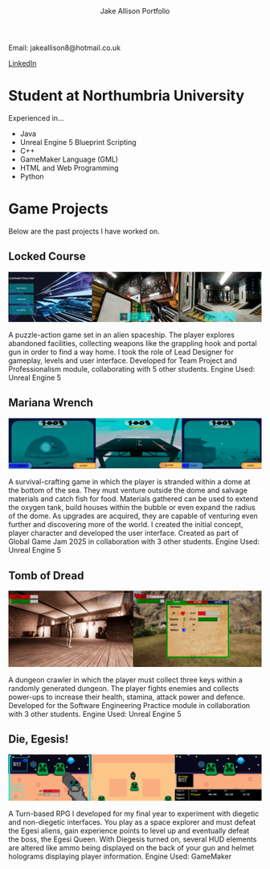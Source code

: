 <html>
<head>
<header>Jake Allison Portfolio</header>
<link rel="stylesheet" href="https://raw.githubusercontent.com/JakeA2004/Game-Projects/refs/heads/main/style.css">  
</head>
<body>
<p>Email: jakeallison8@hotmail.co.uk</p>
<a href="https://uk.linkedin.com/in/jake-allison-8a9453297?trk=people-guest_people_search-card">LinkedIn</a>
<h1>Student at Northumbria University</h1>

<p>Experienced in...</p>
<ul>
    <li>Java</li>
    <li>Unreal Engine 5 Blueprint Scripting </li>
    <li>C++</li>
    <li>GameMaker Language (GML)</li>
    <li>HTML and Web Programming</li>
    <li>Python</li>
</ul>

<h1>Game Projects</h1>
<p>Below are the past projects I have worked on.</p>
<h2> Locked Course</h2>
<img src="Portfolio1.png" alt="Locked Course">
<p>A puzzle-action game set in an alien spaceship. The player explores abandoned facilities, collecting weapons like the grappling hook and portal gun in order to find a way home. I took the role of Lead Designer for gameplay, levels and user interface. Developed for Team Project and Professionalism module, collaborating with 5 other students. Engine Used: Unreal Engine 5 </p>

<h2> Mariana Wrench</h2>
<img src="Portfolio2.png" alt="Mariana Wrench">
<p>A survival-crafting game in which the player is stranded within a dome at the bottom of the sea. They must venture outside the dome and salvage materials and catch fish for food. Materials gathered can be used to extend the oxygen tank, build houses within the bubble or even expand the radius of the dome. As upgrades are acquired, they are capable of venturing even further and discovering more of the world. I created the initial concept, player character and developed the user interface. Created as part of Global Game Jam 2025 in collaboration with 3 other students. Engine Used: Unreal Engine 5</p>

<h2> Tomb of Dread</h2>
<img src="Portfolio3.png" alt="Tomb of Dread">
<p>A dungeon crawler in which the player must collect three keys within a randomly generated dungeon. The player fights enemies and collects power-ups to increase their health, stamina, attack power and defence. Developed for the Software Engineering Practice module in collaboration with 3 other students. Engine Used: Unreal Engine 5</p>

<h2> Die, Egesis!</h2>
<img src="Portfolio4.png" alt="Die, Egesis!">
<p>A Turn-based RPG I developed for my final year to experiment with diegetic and non-diegetic interfaces. You play as a space explorer and must defeat the Egesi aliens, gain experience points to level up and eventually defeat the boss, the Egesi Queen. With Diegesis turned on, several HUD elements are altered like ammo being displayed on the back of your gun and helmet holograms displaying player information. Engine Used: GameMaker</p>

</body>
</html>

